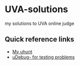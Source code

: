 # UVA-solutions
my solutions to UVA online judge

## Quick reference links
* [My uhunt](https://uhunt.onlinejudge.org/id/808965)
* [uDebug- for testing problems](https://www.udebug.com/UVa)
